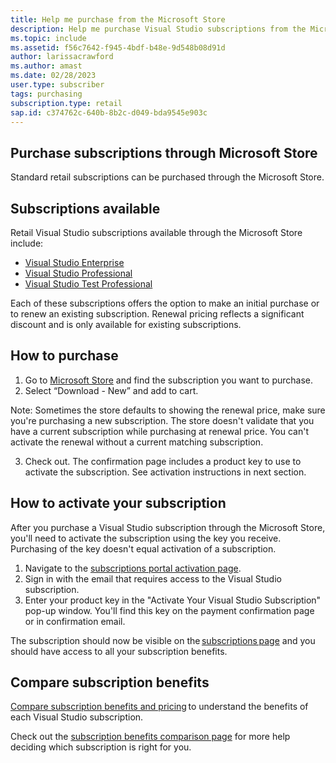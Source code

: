 ```yaml
---
title: Help me purchase from the Microsoft Store
description: Help me purchase Visual Studio subscriptions from the Microsoft Store
ms.topic: include
ms.assetid: f56c7642-f945-4bdf-b48e-9d548b08d91d
author: larissacrawford
ms.author: amast
ms.date: 02/28/2023
user.type: subscriber
tags: purchasing
subscription.type: retail
sap.id: c374762c-640b-8b2c-d049-bda9545e903c
---
```


## Purchase subscriptions through Microsoft Store 

Standard retail subscriptions can be purchased through the Microsoft Store.  

## Subscriptions available 

Retail Visual Studio subscriptions available through the Microsoft Store include: 

* [Visual Studio Enterprise](https://www.microsoft.com/p/visual-studio-enterprise-subscription/dg7gmgf0dst4?activetab=pivot%3aoverviewtab)
* [Visual Studio Professional](https://www.microsoft.com/p/visual-studio-professional-subscription/dg7gmgf0dst3?activetab=pivot%3aoverviewtab) 
* [Visual Studio Test Professional](https://www.microsoft.com/p/visual-studio-test-professional-subscription/dg7gmgf0dst6?activetab=pivot%3aoverviewtab)

Each of these subscriptions offers the option to make an initial purchase or to renew an existing subscription. Renewal pricing reflects a significant discount and is only available for existing subscriptions.  

## How to purchase 

1. Go to [Microsoft Store](https://www.microsoft.com/store) and find the subscription you want to purchase.
2. Select “Download - New” and add to cart. 

Note: Sometimes the store defaults to showing the renewal price, make sure you're purchasing a new subscription. The store doesn't validate that you have a current subscription while purchasing at renewal price. You can't activate the renewal without a current matching subscription.

3. Check out. The confirmation page includes a product key to use to activate the subscription. See activation instructions in next section.

## How to activate your subscription 

After you purchase a Visual Studio subscription through the Microsoft Store, you'll need to activate the subscription using the key you receive. Purchasing of the key doesn't equal activation of a subscription.

1. Navigate to the [subscriptions portal activation page](https://my.visualstudio.com/subscriptions/activate).
1. Sign in with the email that requires access to the Visual Studio subscription. 
1. Enter your product key in the "Activate Your Visual Studio Subscription" pop-up window. You'll find this key on the payment confirmation page or in confirmation email. 

The subscription should now be visible on the [subscriptions page](https://my.visualstudio.com/subscriptions) and you should have access to all your subscription benefits. 

## Compare subscription benefits

[Compare subscription benefits and pricing](https://visualstudio.microsoft.com/vs/pricing/) to understand the benefits of each Visual Studio subscription. 

Check out the [subscription benefits comparison page](https://visualstudio.microsoft.com/vs/benefits/) for more help deciding which subscription is right for you.